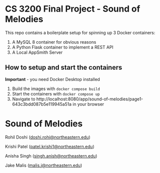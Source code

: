 # CS 3200 Final Project - Sound of Melodies

This repo contains a boilerplate setup for spinning up 3 Docker containers: 
1. A MySQL 8 container for obvious reasons
1. A Python Flask container to implement a REST API
1. A Local AppSmith Server

## How to setup and start the containers
**Important** - you need Docker Desktop installed

1. Build the images with `docker compose build`
2. Start the containers with `docker compose up`
3. Navigate to http://localhost:8080/app/sound-of-melodies/page1-643c3bdd087b5e119945a51a in your browser



# Sound of Melodies
Rohil Doshi (doshi.rohi@northeastern.edu)

Krishi Patel (patel.krishi1@northeastern.edu)

Anisha Singh (singh.anish@northeastern.edu)

Jake Malis (malis.j@northeastern.edu)
